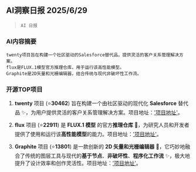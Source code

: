 ## AI洞察日报 2025/6/29

>  `AI 日报` 



### **AI内容摘要**

```
twenty项目旨在构建一个社区驱动的Salesforce替代品，提供灵活的客户关系管理解决方案。
flux是FLUX.1模型官方推理仓库，用于运行该高性能模型。
Graphite是2D矢量和光栅编辑器，结合传统与现代非破坏性工作流。
```



### 开源TOP项目

1.  **twenty** 项目 (⭐**30462**) 旨在构建一个由社区驱动的现代化 **Salesforce** 替代品 ✨，为用户提供灵活的客户关系管理解决方案。项目地址：['项目地址'](https://github.com/twentyhq/twenty)。

2.  **flux** 项目 (⭐**22911**) 是 **FLUX.1 模型** 的官方**推理仓库** 🚀，为研究人员和开发者提供了使用和运行该**高性能模型**的能力。项目地址：['项目地址'](https://github.com/black-forest-labs/flux)。

3.  **Graphite** 项目 (⭐**13801**) 是一款创新的 **2D 矢量和光栅编辑器** 🎨，它巧妙地融合了传统的图层工具与现代的**基于节点**、**非破坏性**、**程序化工作流** ✨，极大地提升了设计效率和创作灵活性。项目地址：['项目地址'](https://github.com/GraphiteEditor/Graphite)。